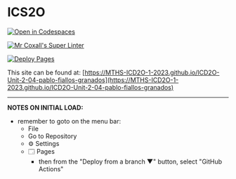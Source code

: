 # ICS2O

[![Open in Codespaces](https://classroom.github.com/assets/launch-codespace-7f7980b617ed060a017424585567c406b6ee15c891e84e1186181d67ecf80aa0.svg)](https://classroom.github.com/open-in-codespaces?assignment_repo_id=14413809)

[![Mr Coxall's Super Linter](https://github.com/MTHS-ICD2O-1-2023/ICD2O-Unit-2-04-pablo-fiallos-granados/workflows/Mr%20Coxall's%20Super%20Linter/badge.svg)](https://github.com/MTHS-ICD2O-1-2023/ICD2O-Unit-2-04-pablo-fiallos-granados/actions)

[![Deploy Pages](https://github.com/MTHS-ICD2O-1-2023/ICD2O-Unit-2-04-pablo-fiallos-granados/workflows/Deploy%20Pages/badge.svg)](https://github.com/MTHS-ICD2O-1-2023/ICD2O-Unit-2-04-pablo-fiallos-granados/actions)

This site can be found at: [https://MTHS-ICD2O-1-2023.github.io/ICD2O-Unit-2-04-pablo-fiallos-granados](https://MTHS-ICD2O-1-2023.github.io/ICD2O-Unit-2-04-pablo-fiallos-granados)

---

**NOTES ON INITIAL LOAD:**
- remember to goto on the menu bar:
  - File
  - Go to Repository
  - ⚙ Settings
  - 🗔 Pages
    - then from the "Deploy from a branch ▼" button, select "GitHub Actions"
